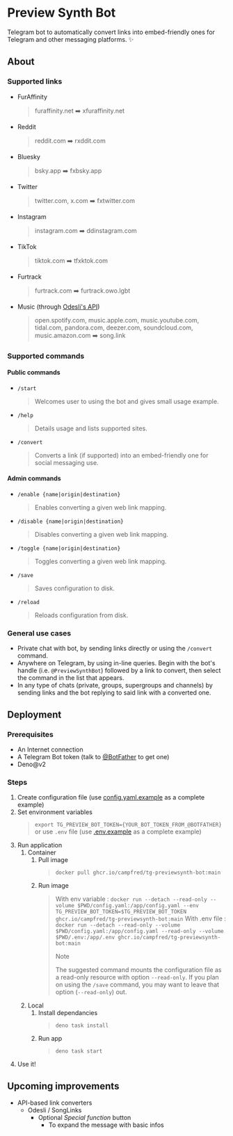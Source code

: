 # Preview Synth Bot

Telegram bot to automatically convert links into embed-friendly ones for Telegram and other messaging platforms. ✨

## About

### Supported links

- FurAffinity
  > furaffinity.net ➡️ xfuraffinity.net
- Reddit
  > reddit.com ➡️ rxddit.com
- Bluesky
  > bsky.app ➡️ fxbsky.app
- Twitter
  > twitter.com, x.com ➡️ fxtwitter.com
- Instagram
  > instagram.com ➡️ ddinstagram.com
- TikTok
  > tiktok.com ➡️ tfxktok.com
- Furtrack
  > furtrack.com ➡️ furtrack.owo.lgbt
- Music (through [Odesli's API](https://odesli.co))
  > open.spotify.com, music.apple.com, music.youtube.com, tidal.com, pandora.com, deezer.com, soundcloud.com, music.amazon.com ➡️ song.link

### Supported commands

#### Public commands

- `/start`
  > Welcomes user to using the bot and gives small usage example.
- `/help`
  > Details usage and lists supported sites.
- `/convert`
  > Converts a link (if supported) into an embed-friendly one for social messaging use.

#### Admin commands

- `/enable {name|origin|destination}`
  > Enables converting a given web link mapping.
- `/disable {name|origin|destination}`
  > Disables converting a given web link mapping.
- `/toggle {name|origin|destination}`
  > Toggles converting a given web link mapping.
- `/save`
  > Saves configuration to disk.
- `/reload`
  > Reloads configuration from disk.

### General use cases

- Private chat with bot, by sending links directly or using the `/convert` command.
- Anywhere on Telegram, by using in-line queries. Begin with the bot's handle (i.e. `@PreviewSynthBot`) followed by a link to convert, then select the command in the list that appears.
- In any type of chats (private, groups, supergroups and channels) by sending links and the bot replying to said link with a converted one.

## Deployment

### Prerequisites

- An Internet connection
- A Telegram Bot token (talk to [@BotFather](https://BotFather.t.me) to get one)
- Deno@v2

### Steps

1. Create configuration file (use [config.yaml.example](config.yaml.example) as a complete example)
2. Set environment variables
   > `export TG_PREVIEW_BOT_TOKEN={YOUR_BOT_TOKEN_FROM_@BOTFATHER}` or use `.env` file (use [.env.example](.env.example) as a complete example)
3. Run application
   1. Container
      1. Pull image
         > `docker pull ghcr.io/campfred/tg-previewsynth-bot:main`
      2. Run image
         > With env variable : `docker run --detach --read-only --volume $PWD/config.yaml:/app/config.yaml --env TG_PREVIEW_BOT_TOKEN=$TG_PREVIEW_BOT_TOKEN ghcr.io/campfred/tg-previewsynth-bot:main`
         > With .env file : `docker run --detach --read-only --volume $PWD/config.yaml:/app/config.yaml --read-only --volume $PWD/.env:/app/.env ghcr.io/campfred/tg-previewsynth-bot:main`
         > > [!note]
         > > The suggested command mounts the configuration file as a read-only resource with option `--read-only`.
         > > If you plan on using the `/save` command, you may want to leave that option (`--read-only`) out.
   2. Local
      1. Install dependancies
         > `deno task install`
      2. Run app
         > `deno task start`
4. Use it!

## Upcoming improvements

- API-based link converters
  - Odesli / SongLinks
    - Optional _Special function_ button
      - To expand the message with basic infos
